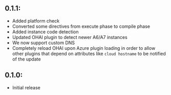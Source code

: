 ## 0.1.1:

* Added platform check
* Converted some directives from execute phase to compile phase
* Added instance code detection
* Updated OHAI plugin to detect newer A6/A7 instances
* We now support custom DNS
* Completely reload OHAI upon Azure plugin loading in order to allow other plugins
  that depend on attributes like `cloud hostname` to be notified of the update

## 0.1.0:

* Initial release
